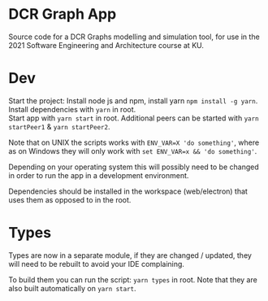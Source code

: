 # DCR Graph App
Source code for a DCR Graphs modelling and simulation tool, for use in the 2021 Software Engineering and Architecture course at KU.

# Dev

Start the project:
Install node js and npm, install yarn `npm install -g yarn`. <br/>
Install dependencies with `yarn` in root.<br/>
Start app with `yarn start` in root.
Additional peers can be started with `yarn startPeer1` & `yarn startPeer2`.

Note that on UNIX the scripts works with `ENV_VAR=X 'do something'`, where as on Windows they will only work with `set ENV_VAR=x && 'do something'`.

Depending on your operating system this will possibly need to be changed in order to run the app in a development environment.

Dependencies should be installed in the workspace (web/electron) that uses them as opposed to in the root.

# Types

Types are now in a separate module, if they are changed / updated, they will need to be rebuilt to avoid your IDE complaining.

To build them you can run the script: `yarn types` in root. Note that they are also built automatically on `yarn start`.